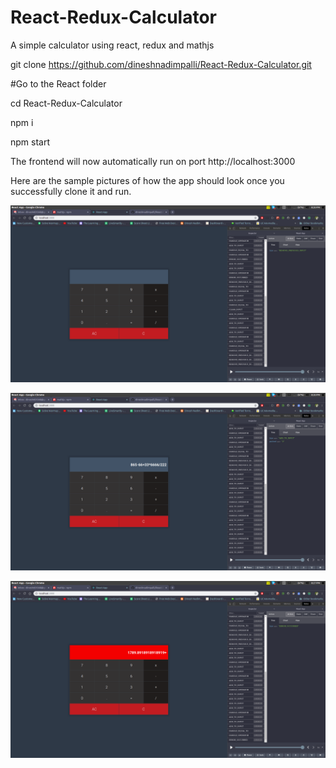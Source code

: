 # React-Redux-Calculator
A simple calculator using react, redux and mathjs

git clone https://github.com/dineshnadimpalli/React-Redux-Calculator.git

#Go to the React folder

cd React-Redux-Calculator

npm i

npm start

The frontend will now automatically run on port http://localhost:3000

Here are the sample pictures of how the app should look once you successfully clone it and run.

<p align="center">
  <img src="./images/calc1.png" />
</p>

<p align="center">
  <img src="./images/calc2.png" />
</p>

<p align="center">
  <img src="./images/calc3.png" />
</p>
